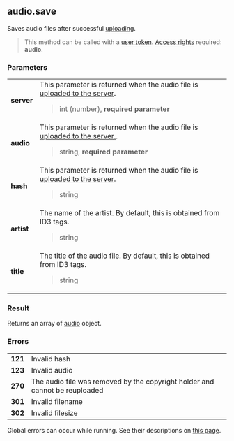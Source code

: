 ## audio.save

Saves audio files after successful [uploading](https://vk.com/dev/upload_files_2?f=8.%20Uploading%20Audio%20Files).

> This method can be called with a [user token](https://vk.com/dev/access_token). [Access rights](https://vk.com/dev/permissions) required: **audio**.

### Parameters

<table>
  <tr>
    <td>
      <b>server</b>
    </td>
    <td>
      This parameter is returned when the audio file is <a href="https://vk.com/dev/upload_files_2?f=8.%20Uploading%20Audio%20Files">uploaded to the server</a>.
      <blockquote>
        int (number), <b>required parameter</b>
      </blockquote>
    </td>
  </tr>
  <tr>
    <td>
      <b>audio</b>
    </td>
    <td>
      This parameter is returned when the audio file is <a href="https://vk.com/dev/upload_files_2?f=8.%20Uploading%20Audio%20Files">uploaded to the server.</a>.
      <blockquote>
        string, <b>required parameter</b>
      </blockquote>
    </td>
  </tr>
  <tr>
    <td>
      <b>hash</b>
    </td>
    <td>
      This parameter is returned when the audio file is <a href="https://vk.com/dev/upload_files_2?f=8.%20Uploading%20Audio%20Files">uploaded to the server</a>.
      <blockquote>
        string
      </blockquote>
    </td>
  </tr>
  <tr>
    <td>
      <b>artist</b>
    </td>
    <td>
      The name of the artist. By default, this is obtained from ID3 tags.
      <blockquote>
        string
      </blockquote>
    </td>
  </tr>
  <tr>
    <td>
      <b>title</b>
    </td>
    <td>
      The title of the audio file. By default, this is obtained from ID3 tags.
      <blockquote>
        string
      </blockquote>
    </td>
  </tr>
</table>

### Result

Returns an array of [audio](https://vk.com/dev/objects/audio) object.

### Errors

<table>
  <tr>
    <td>
      <b>121</b>
    </td>
    <td>
      Invalid hash
    </td>
  </tr>
  <tr>
    <td>
      <b>123</b>
    </td>
    <td>
      Invalid audio
    </td>
  </tr>
  <tr>
    <td>
      <b>270</b>
    </td>
    <td>
      The audio file was removed by the copyright holder and cannot be reuploaded
    </td>
  </tr>
  <tr>
    <td>
      <b>301</b>
    </td>
    <td>
      Invalid filename
    </td>
  </tr>
  <tr>
    <td>
      <b>302</b>
    </td>
    <td>
      Invalid filesize
    </td>
  </tr>
</table>

Global errors can occur while running. See their descriptions on [this page](https://vk.com/dev/errors).

